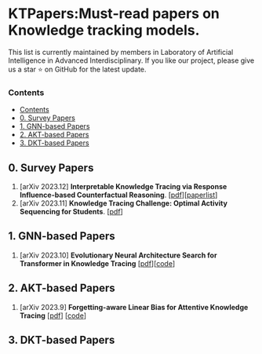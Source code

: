 # KTPapers:Must-read papers on Knowledge tracking models.

This list is currently maintained by members in Laboratory of Artificial Intelligence in Advanced Interdisciplinary. If you like our project, please give us a star ⭐ on GitHub for the latest update.



### Contents


- [Contents](#Contents)
- [0. Survey Papers](#0-survey-papers)
- [1. GNN-based Papers](#1-gnn-based-papers)
- [2. AKT-based Papers](#2-llm-based-papers)
- [3. DKT-based Papers](#3-gnnllm-based-papers)



## 0. Survey Papers
1. [arXiv 2023.12] **Interpretable Knowledge Tracing via Response Influence-based Counterfactual Reasoning**. [[pdf](https://arxiv.org/pdf/2312.10045.pdf)][[paperlist](https://github.com/THUMNLab/awesome-large-graph-model)]
2. [arXiv 2023.11] **Knowledge Tracing Challenge: Optimal Activity Sequencing for Students**. [[pdf](https://arxiv.org/pdf/2311.14707.pdf)]
 

## 1. GNN-based Papers
1. [arXiv 2023.10] **Evolutionary Neural Architecture Search for Transformer in Knowledge Tracing** [[pdf](https://arxiv.org/pdf/2310.01180.pdf)][[code](https://github.com/DevilYangS/ENAS-KT)] 


## 2. AKT-based Papers
1. [arXiv 2023.9] **Forgetting-aware Linear Bias for Attentive Knowledge Tracing** [[pdf](https://arxiv.org/pdf/2309.14796.pdf)] [[code](https://github.com/skewondr/FoLiBi)]

## 3. DKT-based Papers


